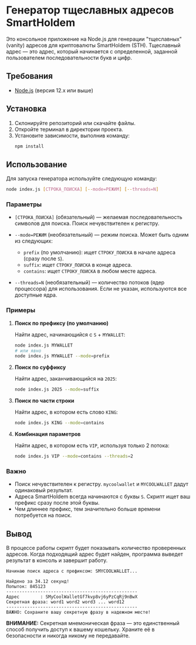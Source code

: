 # Генератор тщеславных адресов SmartHoldem

Это консольное приложение на Node.js для генерации "тщеславных" (vanity) адресов для криптовалюты SmartHoldem (STH). Тщеславный адрес — это адрес, который начинается с определенной, заданной пользователем последовательности букв и цифр.

## Требования

*   [Node.js](https://nodejs.org/) (версия 12.x или выше)

## Установка

1.  Склонируйте репозиторий или скачайте файлы.
2.  Откройте терминал в директории проекта.
3.  Установите зависимости, выполнив команду:
    ```bash
    npm install
    ```

## Использование

Для запуска генератора используйте следующую команду:

```bash
node index.js [СТРОКА_ПОИСКА] [--mode=РЕЖИМ] [--threads=N]
```

### Параметры

*   `[СТРОКА_ПОИСКА]` (обязательный) — желаемая последовательность символов для поиска. Поиск нечувствителен к регистру.

*   `--mode=РЕЖИМ` (необязательный) — режим поиска. Может быть одним из следующих:
    *   `prefix` (по умолчанию): ищет `СТРОКУ_ПОИСКА` в начале адреса (сразу после `S`).
    *   `suffix`: ищет `СТРОКУ_ПОИСКА` в конце адреса.
    *   `contains`: ищет `СТРОКУ_ПОИСКА` в любом месте адреса.

*   `--threads=N` (необязательный) — количество потоков (ядер процессора) для использования. Если не указан, используются все доступные ядра.

### Примеры

1.  **Поиск по префиксу (по умолчанию)**

    Найти адрес, начинающийся с `S` + `MYWALLET`:
    ```bash
    node index.js MYWALLET
    # или явно
    node index.js MYWALLET --mode=prefix
    ```

2.  **Поиск по суффиксу**

    Найти адрес, заканчивающийся на `2025`:
    ```bash
    node index.js 2025 --mode=suffix
    ```

3.  **Поиск по части строки**

    Найти адрес, в котором есть слово `KING`:
    ```bash
    node index.js KING --mode=contains
    ```

4.  **Комбинация параметров**

    Найти адрес, в котором есть `VIP`, используя только 2 потока:
    ```bash
    node index.js VIP --mode=contains --threads=2
    ```

### Важно

*   Поиск нечувствителен к регистру. `mycoolwallet` и `MYCOOLWALLET` дадут одинаковый результат.
*   Адреса SmartHoldem всегда начинаются с буквы `S`. Скрипт ищет ваш префикс сразу после этой буквы.
*   Чем длиннее префикс, тем значительно больше времени потребуется на поиск.

## Вывод

В процессе работы скрипт будет показывать количество проверенных адресов. Когда подходящий адрес будет найден, программа выведет результат в консоль и завершит работу.

```
Начинаю поиск адреса с префиксом: SMYCOOLWALLET...

Найдено за 34.12 секунд!
Попыток: 845123
--------------------------------------------------
Адрес        : SMyCoolWalletGf7kvp8vj6yPzCqRj9nBwX
Секретная фраза: word1 word2 word3 ... word12
--------------------------------------------------
ВАЖНО: Сохраните вашу секретную фразу в надежном месте!
```

**ВНИМАНИЕ:** Секретная мнемоническая фраза — это единственный способ получить доступ к вашему кошельку. Храните её в безопасности и никогда никому не передавайте.
